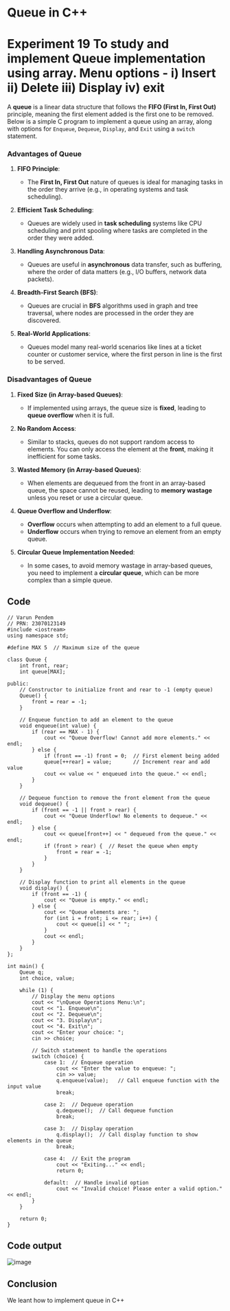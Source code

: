 # **Queue in C++**
# Experiment 19  To study and implement Queue implementation using array. Menu options - i) Insert ii) Delete iii) Display iv) exit


A **queue** is a linear data structure that follows the **FIFO (First In, First Out)** principle, meaning the first element added is the first one to be removed. Below is a simple C program to implement a queue using an array, along with options for `Enqueue`, `Dequeue`, `Display`, and `Exit` using a `switch` statement.
### **Advantages of Queue**

1. **FIFO Principle**:
   - The **First In, First Out** nature of queues is ideal for managing tasks in the order they arrive (e.g., in operating systems and task scheduling).

2. **Efficient Task Scheduling**:
   - Queues are widely used in **task scheduling** systems like CPU scheduling and print spooling where tasks are completed in the order they were added.

3. **Handling Asynchronous Data**:
   - Queues are useful in **asynchronous** data transfer, such as buffering, where the order of data matters (e.g., I/O buffers, network data packets).

4. **Breadth-First Search (BFS)**:
   - Queues are crucial in **BFS** algorithms used in graph and tree traversal, where nodes are processed in the order they are discovered.

5. **Real-World Applications**:
   - Queues model many real-world scenarios like lines at a ticket counter or customer service, where the first person in line is the first to be served.

### **Disadvantages of Queue**

1. **Fixed Size (in Array-based Queues)**:
   - If implemented using arrays, the queue size is **fixed**, leading to **queue overflow** when it is full.

2. **No Random Access**:
   - Similar to stacks, queues do not support random access to elements. You can only access the element at the **front**, making it inefficient for some tasks.

3. **Wasted Memory (in Array-based Queues)**:
   - When elements are dequeued from the front in an array-based queue, the space cannot be reused, leading to **memory wastage** unless you reset or use a circular queue.

4. **Queue Overflow and Underflow**:
   - **Overflow** occurs when attempting to add an element to a full queue.
   - **Underflow** occurs when trying to remove an element from an empty queue.

5. **Circular Queue Implementation Needed**:
   - In some cases, to avoid memory wastage in array-based queues, you need to implement a **circular queue**, which can be more complex than a simple queue.
  
  

## Code
~~~
// Varun Pendem
// PRN: 23070123149
#include <iostream>
using namespace std;

#define MAX 5  // Maximum size of the queue

class Queue {
    int front, rear;
    int queue[MAX];

public:
    // Constructor to initialize front and rear to -1 (empty queue)
    Queue() {
        front = rear = -1;
    }

    // Enqueue function to add an element to the queue
    void enqueue(int value) {
        if (rear == MAX - 1) {
            cout << "Queue Overflow! Cannot add more elements." << endl;
        } else {
            if (front == -1) front = 0;  // First element being added
            queue[++rear] = value;       // Increment rear and add value
            cout << value << " enqueued into the queue." << endl;
        }
    }

    // Dequeue function to remove the front element from the queue
    void dequeue() {
        if (front == -1 || front > rear) {
            cout << "Queue Underflow! No elements to dequeue." << endl;
        } else {
            cout << queue[front++] << " dequeued from the queue." << endl;
            if (front > rear) {  // Reset the queue when empty
                front = rear = -1;
            }
        }
    }

    // Display function to print all elements in the queue
    void display() {
        if (front == -1) {
            cout << "Queue is empty." << endl;
        } else {
            cout << "Queue elements are: ";
            for (int i = front; i <= rear; i++) {
                cout << queue[i] << " ";
            }
            cout << endl;
        }
    }
};

int main() {
    Queue q;
    int choice, value;

    while (1) {
        // Display the menu options
        cout << "\nQueue Operations Menu:\n";
        cout << "1. Enqueue\n";
        cout << "2. Dequeue\n";
        cout << "3. Display\n";
        cout << "4. Exit\n";
        cout << "Enter your choice: ";
        cin >> choice;

        // Switch statement to handle the operations
        switch (choice) {
            case 1:  // Enqueue operation
                cout << "Enter the value to enqueue: ";
                cin >> value;
                q.enqueue(value);   // Call enqueue function with the input value
                break;

            case 2:  // Dequeue operation
                q.dequeue();  // Call dequeue function
                break;

            case 3:  // Display operation
                q.display();  // Call display function to show elements in the queue
                break;

            case 4:  // Exit the program
                cout << "Exiting..." << endl;
                return 0;

            default:  // Handle invalid option
                cout << "Invalid choice! Please enter a valid option." << endl;
        }
    }

    return 0;
}
~~~

## Code output 

![image](https://github.com/user-attachments/assets/350b4ea5-ab83-4b26-8b1d-9e2a4230d023)


## Conclusion
We leant how to implement queue in C++
